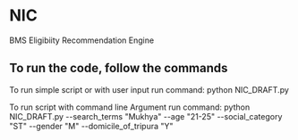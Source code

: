# NIC
BMS Eligibiity Recommendation Engine

## To run the code, follow the commands
To run simple script or with user input
run command: python NIC_DRAFT.py

To run script with command line Argument
run command: python NIC_DRAFT.py --search_terms "Mukhya" --age "21-25" --social_category "ST" --gender "M" --domicile_of_tripura "Y"




